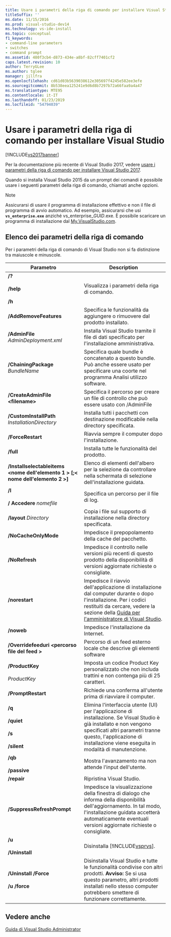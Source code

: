 ```yaml
---
title: Usare i parametri della riga di comando per installare Visual Studio 2015 | Microsoft Docs
titleSuffix: ''
ms.date: 11/15/2016
ms.prod: visual-studio-dev14
ms.technology: vs-ide-install
ms.topic: conceptual
f1_keywords:
- command-line parameters
- switches
- command prompt
ms.assetid: 480f3cb4-d873-434e-a8bf-82cff7401cf2
caps.latest.revision: 10
author: TerryGLee
ms.author: tglee
manager: jillfra
ms.openlocfilehash: cd61d03b5639038612e305697f4245e582ee3efe
ms.sourcegitcommit: 8b538eea125241e9d6d8b7297b72a66faa9a4a47
ms.translationtype: MTE95
ms.contentlocale: it-IT
ms.lasthandoff: 01/23/2019
ms.locfileid: "54794039"
---
```

# <a name="use-command-line-parameters-to-install-visual-studio"></a>Usare i parametri della riga di comando per installare Visual Studio
[!INCLUDE[vs2017banner](../includes/vs2017banner.md)]

Per la documentazione più recente di Visual Studio 2017, vedere [usare i parametri della riga di comando per installare Visual Studio 2017](https://docs.microsoft.com/visualstudio/install/use-command-line-parameters-to-install-visual-studio).

Quando si installa Visual Studio 2015 da un prompt dei comandi è possibile usare i seguenti parametri della riga di comando, chiamati anche opzioni.

> [!NOTE]
>  Assicurarsi di usare il programma di installazione effettivo e non il file di programma di avvio automatico. Ad esempio, assicurarsi che usi **`vs_enterprise.exe`** anziché vs_enterprise_*GUID*.exe. È possibile scaricare un programma di installazione dal [My.VisualStudio.com](https://my.visualstudio.com/downloads?q=visual%20studio%20enterprise%202015).

## <a name="list-of-command-line-parameters"></a>Elenco dei parametri della riga di comando
 Per i parametri della riga di comando di Visual Studio non si fa distinzione tra maiuscole e minuscole.

|Parametro|Description|
|---------------|-----------------|
|**/?**<br /><br /> **/help**<br /><br /> **/h**|Visualizza i parametri della riga di comando.|
|**/AddRemoveFeatures**|Specifica le funzionalità da aggiungere o rimuovere dal prodotto installato.|
|**/AdminFile** *AdminDeployment.xml*|Installa Visual Studio tramite il file di dati specificato per l'installazione amministrativa.|
|**/ChainingPackage** *BundleName*|Specifica quale bundle è concatenato a questo bundle. Può anche essere usato per specificare una coorte nel programma Analisi utilizzo software.|
|**/CreateAdminFile \<filename>**|Specifica il percorso per creare un file di controllo che può essere usato con /AdminFile|
|**/CustomInstallPath** *InstallationDirectory*|Installa tutti i pacchetti con destinazione modificabile nella directory specificata.|
|**/ForceRestart**|Riavvia sempre il computer dopo l'installazione.|
|**/full**|Installa tutte le funzionalità del prodotto.|
|**/Installselectableitems \<nome dell'elemento 1 > [;\< nome dell'elemento 2 >]**|Elenco di elementi dell'albero per la selezione da controllare nella schermata di selezione dell'installazione guidata.|
|**/l**<br /><br /> **/ Accedere** *nomefile*|Specifica un percorso per il file di log.|
|**/layout** *Directory*|Copia i file sul supporto di installazione nella directory specificata.|
|**/NoCacheOnlyMode**|Impedisce il prepopolamento della cache del pacchetto.|
|**/NoRefresh**|Impedisce il controllo nelle versioni più recenti di questo prodotto della disponibilità di versioni aggiornate richieste o consigliate.|
|**/norestart**|Impedisce il riavvio dell'applicazione di installazione dal computer durante o dopo l'installazione. Per i codici restituiti da cercare, vedere la sezione della [Guida per l'amministratore di Visual Studio](../install/visual-studio-administrator-guide.md).|
|**/noweb**|Impedisce l'installazione da Internet.|
|**/Overridefeeduri \<percorso file del feed >**|Percorso di un feed esterno locale che descrive gli elementi software|
|**/ProductKey**<br /><br /> *ProductKey*|Imposta un codice Product Key personalizzato che non includa trattini e non contenga più di 25 caratteri.|
|**/PromptRestart**|Richiede una conferma all'utente prima di riavviare il computer.|
|**/q**<br /><br /> **/quiet**<br /><br /> **/s**<br /><br /> **/silent**|Elimina l'interfaccia utente (UI) per l'applicazione di installazione. Se Visual Studio è già installato e non vengono specificati altri parametri tranne questo, l'applicazione di installazione viene eseguita in modalità di manutenzione.|
|**/qb**<br /><br /> **/passive**|Mostra l'avanzamento ma non attende l'input dell'utente.|
|**/repair**|Ripristina Visual Studio.|
|**/SuppressRefreshPrompt**|Impedisce la visualizzazione della finestra di dialogo che informa della disponibilità dell'aggiornamento. In tal modo, l'installazione guidata accetterà automaticamente eventuali versioni aggiornate richieste o consigliate.|
|**/u**<br /><br /> **/Uninstall**|Disinstalla [!INCLUDE[vsprvs](../includes/vsprvs-md.md)].|
|**/Uninstall /Force**<br /><br /> **/u /force**|Disinstalla Visual Studio e tutte le funzionalità condivise con altri prodotti. **Avviso:**  Se si usa questo parametro, altri prodotti installati nello stesso computer potrebbero smettere di funzionare correttamente.|

## <a name="see-also"></a>Vedere anche
 [Guida di Visual Studio Administrator](../install/visual-studio-administrator-guide.md)